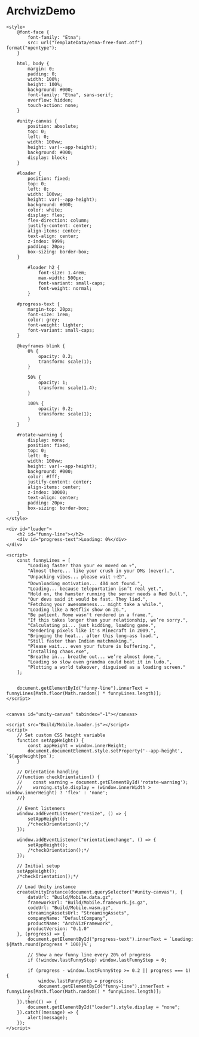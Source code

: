 # ArchvizDemo


<!DOCTYPE html>
<html lang="en-us">
<head>
    <meta charset="utf-8" />
    <title>Tahiliani's Hub</title>
    <meta name="viewport" content="width=device-width, height=device-height, initial-scale=1.0, user-scalable=no, shrink-to-fit=yes">

    <style>
        @font-face {
            font-family: "Etna";
            src: url("TemplateData/etna-free-font.otf") format("opentype");
        }

        html, body {
            margin: 0;
            padding: 0;
            width: 100%;
            height: 100%;
            background: #000;
            font-family: "Etna", sans-serif;
            overflow: hidden;
            touch-action: none;
        }

        #unity-canvas {
            position: absolute;
            top: 0;
            left: 0;
            width: 100vw;
            height: var(--app-height);
            background: #000;
            display: block;
        }

        #loader {
            position: fixed;
            top: 0;
            left: 0;
            width: 100vw;
            height: var(--app-height);
            background: #000;
            color: white;
            display: flex;
            flex-direction: column;
            justify-content: center;
            align-items: center;
            text-align: center;
            z-index: 9999;
            padding: 20px;
            box-sizing: border-box;
        }

            #loader h2 {
                font-size: 1.4rem;
                max-width: 500px;
                font-variant: small-caps;
                font-weight: normal;
            }

        #progress-text {
            margin-top: 20px;
            font-size: 1rem;
            color: grey;
            font-weight: lighter;
            font-variant: small-caps;
        }

        @keyframes blink {
            0% {
                opacity: 0.2;
                transform: scale(1);
            }

            50% {
                opacity: 1;
                transform: scale(1.4);
            }

            100% {
                opacity: 0.2;
                transform: scale(1);
            }
        }

        #rotate-warning {
            display: none;
            position: fixed;
            top: 0;
            left: 0;
            width: 100vw;
            height: var(--app-height);
            background: #000;
            color: #fff;
            justify-content: center;
            align-items: center;
            z-index: 10000;
            text-align: center;
            padding: 20px;
            box-sizing: border-box;
        }
    </style>
</head>

<body>
    <!--<div id="rotate-warning">
        <p>Please rotate your device to <strong>portrait</strong> mode</p>
    </div>-->

    <div id="loader">
        <h2 id="funny-line"></h2>
        <div id="progress-text">Loading: 0%</div>
    </div>

    <script>
        const funnyLines = [
            "Loading faster than your ex moved on 💀",
            "Almost there... like your crush in your DMs (never).",
            "Unpacking vibes... please wait ✨📦",
            "Downloading motivation... 404 not found.",
            "Loading... because teleportation isn’t real yet.",
            "Hold on, the hamster running the server needs a Red Bull.",
            "Our devs said it would be fast. They lied.",
            "Fetching your awesomeness... might take a while.",
            "Loading like a Netflix show on 2G.",
            "Be patient. Rome wasn't rendered in a frame.",
            "If this takes longer than your relationship, we’re sorry.",
            "Calculating pi... just kidding, loading game.",
            "Rendering pixels like it's Minecraft in 2009.",
            "Bringing the heat... after this long-ass load.",
            "Still faster than Indian matchmaking.",
            "Please wait... even your future is buffering.",
            "Installing chaos.exe",
            "Breathe in... breathe out... we’re almost done.",
            "Loading so slow even grandma could beat it in ludo.",
            "Plotting a world takeover, disguised as a loading screen."
        ];


        document.getElementById("funny-line").innerText = funnyLines[Math.floor(Math.random() * funnyLines.length)];
    </script>


    <canvas id="unity-canvas" tabindex="-1"></canvas>

    <script src="Build/Mobile.loader.js"></script>
    <script>
        // Set custom CSS height variable
        function setAppHeight() {
            const appHeight = window.innerHeight;
            document.documentElement.style.setProperty('--app-height', `${appHeight}px`);
        }

        // Orientation handling
        //function checkOrientation() {
        //    const warning = document.getElementById('rotate-warning');
        //    warning.style.display = (window.innerWidth > window.innerHeight) ? 'flex' : 'none';
        //}

        // Event listeners
        window.addEventListener("resize", () => {
            setAppHeight();
            /*checkOrientation();*/
        });

        window.addEventListener("orientationchange", () => {
            setAppHeight();
            /*checkOrientation();*/
        });

        // Initial setup
        setAppHeight();
        /*checkOrientation();*/

        // Load Unity instance
        createUnityInstance(document.querySelector("#unity-canvas"), {
            dataUrl: "Build/Mobile.data.gz",
            frameworkUrl: "Build/Mobile.framework.js.gz",
            codeUrl: "Build/Mobile.wasm.gz",
            streamingAssetsUrl: "StreamingAssets",
            companyName: "DefaultCompany",
            productName: "ArchVizFramework",
            productVersion: "0.1.0"
        }, (progress) => {
            document.getElementById("progress-text").innerText = `Loading: ${Math.round(progress * 100)}%`;

            // Show a new funny line every 20% of progress
            if (!window.lastFunnyStep) window.lastFunnyStep = 0;

            if (progress - window.lastFunnyStep >= 0.2 || progress === 1) {
                window.lastFunnyStep = progress;
                document.getElementById("funny-line").innerText = funnyLines[Math.floor(Math.random() * funnyLines.length)];
            }
        }).then(() => {
            document.getElementById("loader").style.display = "none";
        }).catch((message) => {
            alert(message);
        });
    </script>
</body>
</html>
